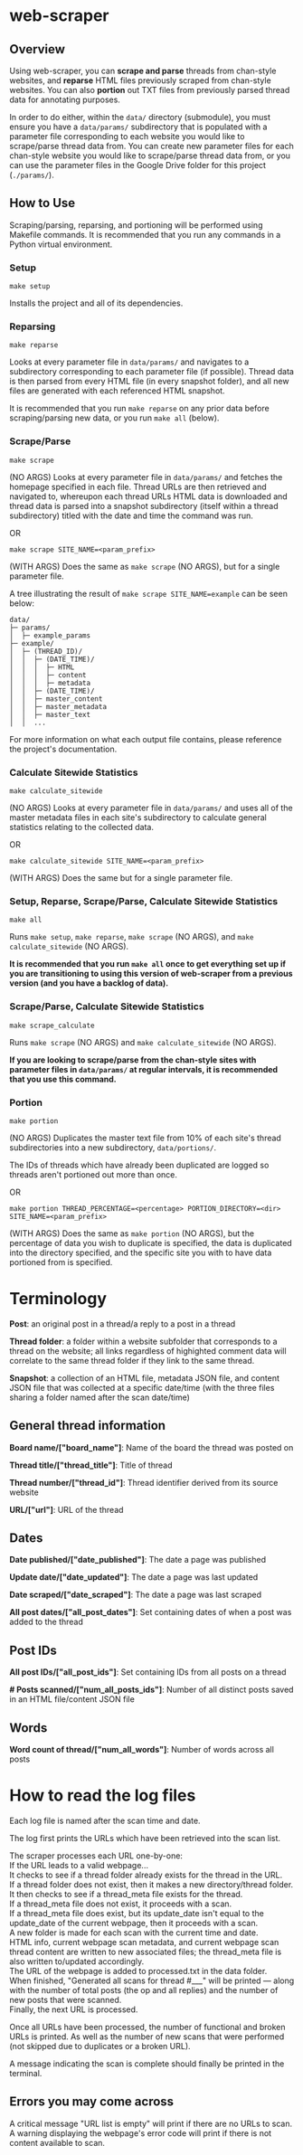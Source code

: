 web-scraper
========
## Overview
Using web-scraper, you can **scrape and parse** threads from chan-style 
websites, and **reparse** HTML files previously scraped from chan-style 
websites. You can also **portion** out TXT files from previously parsed 
thread data for annotating purposes. 
  
In order to do either, within the `data/` directory (submodule), you must 
ensure you have a `data/params/` subdirectory that is populated with a 
parameter file corresponding to each website you would like to scrape/parse 
thread data from. You can create new parameter files for each chan-style 
website you would like to scrape/parse thread data from, or you can use the 
parameter files in the Google Drive folder for this project (`./params/`).  

## How to Use
Scraping/parsing, reparsing, and portioning will be performed using Makefile 
commands. It is recommended that you run any commands in a Python virtual 
environment.

### Setup
```
make setup
```
Installs the project and all of its dependencies.

### Reparsing
```
make reparse
``` 
Looks at every parameter file in `data/params/` and navigates to a 
subdirectory corresponding to each parameter file (if possible). Thread 
data is then parsed from every HTML file (in every snapshot folder), and all 
new files are generated with each referenced HTML snapshot.

It is recommended that you run `make reparse` on any prior data before 
scraping/parsing new data, or you run `make all` (below).

### Scrape/Parse
```
make scrape
``` 
(NO ARGS) Looks at every parameter file in `data/params/` and fetches the 
homepage specified in each file. Thread URLs are then retrieved and navigated 
to, whereupon each thread URLs HTML data is downloaded and thread data is 
parsed into a snapshot subdirectory (itself within a thread subdirectory) 
titled with the date and time the command was run.  

OR

```
make scrape SITE_NAME=<param_prefix>
``` 
(WITH ARGS) Does the same as `make scrape` (NO ARGS), but for a single 
parameter file.
  
A tree illustrating the result of `make scrape SITE_NAME=example` can be 
seen below:

```
data/
├─ params/
│  ├─ example_params
├─ example/
│  ├─ (THREAD_ID)/
│  │  ├─ (DATE_TIME)/
│  │  │  ├─ HTML
│  │  │  ├─ content
│  │  │  ├─ metadata
│  │  ├─ (DATE_TIME)/
│  │  ├─ master_content
│  │  ├─ master_metadata
│  │  ├─ master_text
│  │  ...
```  
  
For more information on what each output file contains, please reference 
the project's documentation.

### Calculate Sitewide Statistics
```
make calculate_sitewide
``` 
(NO ARGS) Looks at every parameter file in `data/params/` and uses all of the 
master metadata files in each site's subdirectory to calculate general 
statistics relating to the collected data.

OR

```
make calculate_sitewide SITE_NAME=<param_prefix>
``` 
(WITH ARGS) Does the same but for a single parameter file.

### Setup, Reparse, Scrape/Parse, Calculate Sitewide Statistics
```
make all
``` 
Runs `make setup`, `make reparse`, `make scrape` (NO ARGS), 
and `make calculate_sitewide` (NO ARGS).

**It is recommended that you run `make all` once to get everything 
set up if you are transitioning to using this version of web-scraper 
from a previous version (and you have a backlog of data).** 

### Scrape/Parse, Calculate Sitewide Statistics
```
make scrape_calculate
``` 
Runs `make scrape` (NO ARGS) and `make calculate_sitewide` (NO ARGS).

**If you are looking to scrape/parse from the chan-style sites with parameter 
files in `data/params/` at regular intervals, it is recommended that you 
use this command.**

### Portion
```
make portion
``` 
(NO ARGS) Duplicates the master text file from 10% of each site's thread 
subdirectories into a new subdirectory, `data/portions/`. 

The IDs of threads which have already been duplicated are logged so threads 
aren't portioned out more than once.

OR

```
make portion THREAD_PERCENTAGE=<percentage> PORTION_DIRECTORY=<dir> SITE_NAME=<param_prefix>
```
(WITH ARGS) Does the same as `make portion` (NO ARGS), but the percentage 
of data you wish to duplicate is specified, the data is duplicated into the 
directory specified, and the specific site you with to have data portioned 
from is specified.

Terminology
========
**Post**: an original post in a thread/a reply to a post in a thread  

**Thread folder**: a folder within a website subfolder that corresponds 
to a thread on the website; all links
regardless of highighted comment data will correlate to the same thread 
folder if they link to the same thread. 

**Snapshot**: a collection of an HTML file, metadata JSON file, and content 
JSON file that was collected at a specific date/time
(with the three files sharing a folder named after the scan date/time)  

## General thread information
**Board name/["board_name"]**: Name of the board the thread was posted on

**Thread title/["thread_title"]**: Title of thread

**Thread number/["thread_id"]**: Thread identifier derived from its source website

**URL/["url"]**: URL of the thread

## Dates 
**Date published/["date_published"]**: The date a page was published

**Update date/["date_updated"]**: The date a page was last updated

**Date scraped/["date_scraped"]**: The date a page was last scraped

**All post dates/["all_post_dates"]**: Set containing dates of when a post was added to the thread

## Post IDs 
**All post IDs/["all_post_ids"]**: Set containing IDs from all posts on a thread

**# Posts scanned/["num_all_posts_ids"]**: Number of all distinct posts saved in an HTML file/content JSON file  

## Words
**Word count of thread/["num_all_words"]**: Number of words across all posts

How to read the log files
========
Each log file is named after the scan time and date.  

The log first prints the URLs which have been retrieved into the scan list.  

The scraper processes each URL one-by-one:  
If the URL leads to a valid webpage...  
It checks to see if a thread folder already exists for the thread in the URL.  
If a thread folder does not exist, then it makes a new directory/thread folder.  
It then checks to see if a thread_meta file exists for the thread.  
If a thread_meta file does not exist, it proceeds with a scan.  
If a thread_meta file does exist, but its update_date isn't equal to the update_date of the current webpage, then it proceeds with a scan.  
A new folder is made for each scan with the current time and date.  
HTML info, current webpage scan metadata, and current webpage scan thread content are written to new associated files; the thread_meta file is also written to/updated accordingly.  
The URL of the webpage is added to processed.txt in the data folder.  
When finished, "Generated all scans for thread #___" will be printed — along with the number of total posts (the op and all replies) and the number of new posts that were scanned.  
Finally, the next URL is processed.  

Once all URLs have been processed, the number of functional and broken URLs is printed. As well as the number of new scans that were performed (not skipped due to duplicates or a broken URL).  

A message indicating the scan is complete should finally be printed in the terminal.  

## Errors you may come across  
A critical message "URL list is empty" will print if there are no URLs to scan.  
A warning displaying the webpage's error code will print if there is not content available to scan.  